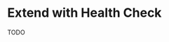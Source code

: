 # Extend with Health Check

TODO

<!--
import { NextResponse } from 'next/server';

type Healthcheck = { status: string };

export function GET(_request: Request) {
  const body: Healthcheck = { status: 'OK' };

  return NextResponse.json(body);
}
-->
